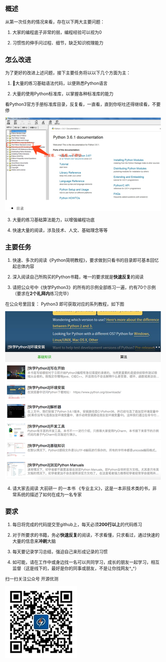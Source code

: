 ## 概述

从第一次任务的情况来看，存在以下两大主要问题：

1. 大家的编程底子非常的弱，编程经验可以视为0

2. 习惯性的伸手问过程、细节，缺乏知识梳理能力

## 怎么改进

为了更好的改进上述问题，接下主要任务将以以下几个方面为主：

1. 大量的练习基础语法代码，以便熟悉Python语言

2. 大量的使用Python标准库，以掌握各种标准库的能力

看Python3官方手册标准库目录，反复看，一直看，直到你呕吐还得继续看，不要停

![标准库](images/Python3手册标准库.jpg)

3. 大量的练习基础算法能力，以增强编程功底

4. 快速大量的阅读，涉及技术、人文、基础理念等等

## 主要任务

1. 快速、多次的阅读《Python简明教程》，要求做到只看书的目录即可基本回忆起总体内容

2. 深入阅读自己所购买的Python书籍，唯一的要求就是**快速反复**的阅读

3. 请把公众号中《快学Python3》的所有的示例全部练习一遍，约有70个示例（要求在**2个礼拜内**练习完毕）

在公众号里回复： Python3  即可获取对应的系列教程，如下图

![快学Python3](images/快学Python3.png)

4. 请大家去阅读 大前研一 的一本书 《专业主义》，这是一本非技术类的书，非常系统的描述了如何在成为一名专家


## 要求

1. 每日将完成的代码提交至github上，每天必须**200行以上**的代码练习

2. 对于所要求的书籍，务必**快速反复**的阅读，不求看懂，只求看过，通过快速的大量的信息来**冲刷**大脑

3. 每天要记录学习总结，强迫自己来形成记录的习惯

4. 如可能，请在工作中或身边找一名可以共同学习，成长的朋友一起学习，相互监督（这是线下的，最好是你的同事或朋友，不是让你找网友^_^）

扫一扫关注公众号 开源优测

![](公众号.jpg)
